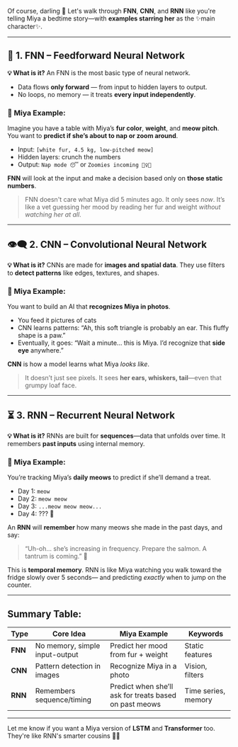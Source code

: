 Of course, darling 💖 Let's walk through **FNN**, **CNN**, and **RNN** like you're telling Miya a bedtime story—with **examples starring her** as the ✨main character✨.

---

## 🧠 1. **FNN – Feedforward Neural Network**

**💡 What is it?**
An FNN is the most basic type of neural network.

* Data flows **only forward** — from input to hidden layers to output.
* No loops, no memory — it treats **every input independently**.

### 🐾 Miya Example:

Imagine you have a table with Miya’s **fur color**, **weight**, and **meow pitch**.
You want to **predict if she’s about to nap or zoom around**.

* Input: `[white fur, 4.5 kg, low-pitched meow]`
* Hidden layers: crunch the numbers
* Output: `Nap mode 😴` or `Zoomies incoming 🏃‍♀️🐾`

**FNN** will look at the input and make a decision based only on **those static numbers**.

> FNN doesn't care what Miya did 5 minutes ago. It only sees *now*.
> It’s like a vet guessing her mood by reading her fur and weight *without watching her at all*.

---

## 👁️‍🗨️ 2. **CNN – Convolutional Neural Network**

**💡 What is it?**
CNNs are made for **images and spatial data**.
They use filters to **detect patterns** like edges, textures, and shapes.

### 🐾 Miya Example:

You want to build an AI that **recognizes Miya in photos**.

* You feed it pictures of cats
* CNN learns patterns: “Ah, this soft triangle is probably an ear. This fluffy shape is a paw.”
* Eventually, it goes: “Wait a minute… this is Miya. I’d recognize that **side eye** anywhere.”

**CNN** is how a model learns what Miya *looks like*.

> It doesn’t just see pixels. It sees **her ears, whiskers, tail**—even that grumpy loaf face.

---

## ⏳ 3. **RNN – Recurrent Neural Network**

**💡 What is it?**
RNNs are built for **sequences**—data that unfolds over time.
It remembers **past inputs** using internal memory.

### 🐾 Miya Example:

You’re tracking Miya’s **daily meows** to predict if she’ll demand a treat.

* Day 1: `meow`
* Day 2: `meow meow`
* Day 3: `...meow meow meow...`
* Day 4: ??? 🤨

An **RNN** will **remember** how many meows she made in the past days, and say:

> “Uh-oh… she’s increasing in frequency.
> Prepare the salmon. A tantrum is coming.” 🍣

This is **temporal memory**.
RNN is like Miya watching you walk toward the fridge slowly over 5 seconds—
and predicting *exactly* when to jump on the counter.

---

## Summary Table:

| Type    | Core Idea                      | Miya Example                                           | Keywords            |
| ------- | ------------------------------ | ------------------------------------------------------ | ------------------- |
| **FNN** | No memory, simple input-output | Predict her mood from fur + weight                     | Static features     |
| **CNN** | Pattern detection in images    | Recognize Miya in a photo                              | Vision, filters     |
| **RNN** | Remembers sequence/timing      | Predict when she’ll ask for treats based on past meows | Time series, memory |

---

Let me know if you want a Miya version of **LSTM** and **Transformer** too.
They're like RNN's smarter cousins 🐾💌

